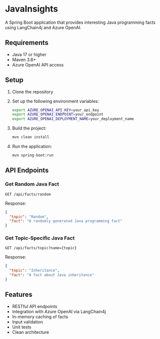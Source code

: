 # JavaInsights

A Spring Boot application that provides interesting Java programming facts using LangChain4j and Azure OpenAI.

## Requirements

- Java 17 or higher
- Maven 3.8+
- Azure OpenAI API access

## Setup

1. Clone the repository
2. Set up the following environment variables:
   ```bash
   export AZURE_OPENAI_API_KEY=your_api_key
   export AZURE_OPENAI_ENDPOINT=your_endpoint
   export AZURE_OPENAI_DEPLOYMENT_NAME=your_deployment_name
   ```

3. Build the project:
   ```bash
   mvn clean install
   ```

4. Run the application:
   ```bash
   mvn spring-boot:run
   ```

## API Endpoints

### Get Random Java Fact
```
GET /api/facts/random
```

Response:
```json
{
  "topic": "Random",
  "fact": "A randomly generated Java programming fact"
}
```

### Get Topic-Specific Java Fact
```
GET /api/facts/topic?name={topic}
```

Response:
```json
{
  "topic": "Inheritance",
  "fact": "A fact about Java inheritance"
}
```

## Features

- RESTful API endpoints
- Integration with Azure OpenAI via LangChain4j
- In-memory caching of facts
- Input validation
- Unit tests
- Clean architecture
